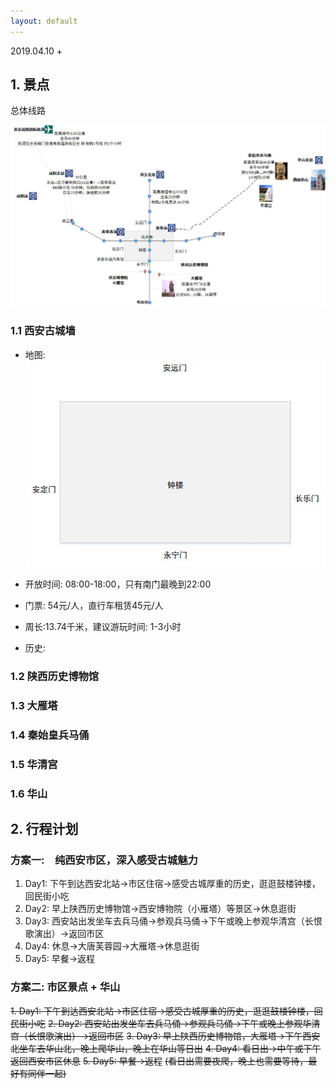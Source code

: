 ```yaml
---
layout: default
---
```


2019.04.10
+
## 1. 景点

总体线路

![xianlu](./../images/xian/total_1.jpg?raw=true)

### 1.1 西安古城墙

+ 地图:
![chenglou](./../images/xian/chenglou.jpg?raw=true)

+ 开放时间: 08:00-18:00，只有南门最晚到22:00
+ 门票: 54元/人，直行车租赁45元/人
+ 周长:13.74千米，建议游玩时间: 1-3小时
+ 历史:

### 1.2 陕西历史博物馆

### 1.3 大雁塔

### 1.4 秦始皇兵马俑

### 1.5 华清宫

### 1.6 华山

## 2. 行程计划

### 方案一:　纯西安市区，深入感受古城魅力
1. Day1: 下午到达西安北站->市区住宿->感受古城厚重的历史，逛逛鼓楼钟楼，回民街小吃
2. Day2: 早上陕西历史博物馆->西安博物院（小雁塔）等景区->休息逛街
3. Day3: 西安站出发坐车去兵马俑->参观兵马俑->下午或晚上参观华清宫（长恨歌演出）->返回市区
4. Day4: 休息->大唐芙蓉园->大雁塔->休息逛街
5. Day5: 早餐->返程

### 方案二: 市区景点 + 华山
<S>1. Day1: 下午到达西安北站->市区住宿->感受古城厚重的历史，逛逛鼓楼钟楼，回民街小吃</S>
<S>2. Day2: 西安站出发坐车去兵马俑->参观兵马俑->下午或晚上参观华清宫（长恨歌演出）->返回市区</S>
<S>3. Day3: 早上陕西历史博物馆，大雁塔->下午西安北坐车去华山北，晚上爬华山，晚上在华山等日出</S>
<S>4. Day4: 看日出->中午或下午返回西安市区休息</S>
<S>5. Day5: 早餐->返程</S>
<S>(看日出需要夜爬，晚上也需要等待，最好有同伴一起)</S>
